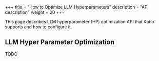 +++
title = "How to Optimize LLM Hyperparameters"
description = "API description"
weight = 20
+++

This page describes LLM hyperparameter (HP) optimization API that Katib supports and how to configure
it.

## LLM Hyper Parameter Optimization

TODO
